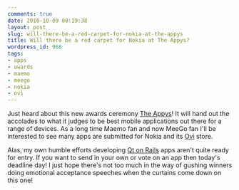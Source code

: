 ```yaml
---
comments: true
date: 2010-10-09 00:19:38
layout: post
slug: will-there-be-a-red-carpet-for-nokia-at-the-appys
title: Will there be a red carpet for Nokia at The Appys?
wordpress_id: 968
tags:
- apps
- awards
- maemo
- meego
- nokia
- ovi
---
```


Just heard about this new awards ceremony [The Appys](http://www.theappys.ie/)! It will hand out the accolades to what it judges to be best mobile applications out there for a range of devices. As a long time Maemo fan and now MeeGo fan I'll be interested to see many apps are submitted for Nokia and its [Ovi](http://store.ovi.com) store.

Alas, my own humble efforts developing [Qt on Rails](http://www.theirishpenguin.com/2010/06/21/qt-on-rails-v0-1-released-but-is-this-ruby-based-qt-and-kde-app-framework-doomed/) apps aren't quite ready for entry. If you want to send in your own or vote on an app then today's deadline day! I just hope there's not too much in the way of gushing winners doing emotional acceptance speeches when the curtains come down on this one!
